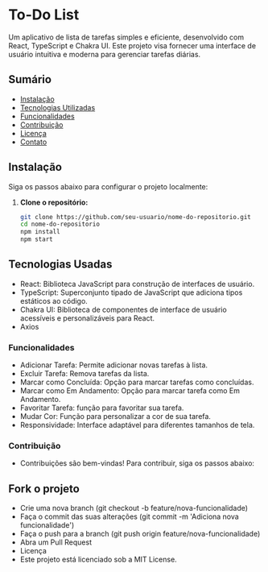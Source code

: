 # To-Do List

Um aplicativo de lista de tarefas simples e eficiente, desenvolvido com React, TypeScript e Chakra UI. Este projeto visa fornecer uma interface de usuário intuitiva e moderna para gerenciar tarefas diárias.

## Sumário

- [Instalação](#instalação)
- [Tecnologias Utilizadas](#tecnologias-utilizadas)
- [Funcionalidades](#funcionalidades)
- [Contribuição](#contribuição)
- [Licença](#licença)
- [Contato](#contato)

## Instalação

Siga os passos abaixo para configurar o projeto localmente:

1. **Clone o repositório:**

   ```bash
   git clone https://github.com/seu-usuario/nome-do-repositorio.git
   cd nome-do-repositorio
   npm install
   npm start
   
## Tecnologias Usadas

- React: Biblioteca JavaScript para construção de interfaces de usuário.
- TypeScript: Superconjunto tipado de JavaScript que adiciona tipos estáticos ao código.
- Chakra UI: Biblioteca de componentes de interface de usuário acessíveis e personalizáveis para React.
- Axios
  
###  Funcionalidades
- Adicionar Tarefa: Permite adicionar novas tarefas à lista.
- Excluir Tarefa: Remova tarefas da lista.
- Marcar como Concluída: Opção para marcar tarefas como concluídas.
- Marcar como Em Andamento: Opção para marcar tarefa como Em Andamento.
- Favoritar Tarefa: função para favoritar sua tarefa.
- Mudar Cor: Função para personalizar a cor de sua tarefa.
- Responsividade: Interface adaptável para diferentes tamanhos de tela.

###  Contribuição
- Contribuições são bem-vindas! Para contribuir, siga os passos abaixo:

## Fork o projeto
- Crie uma nova branch (git checkout -b feature/nova-funcionalidade)
- Faça o commit das suas alterações (git commit -m 'Adiciona nova funcionalidade')
- Faça o push para a branch (git push origin feature/nova-funcionalidade)
- Abra um Pull Request
- Licença
- Este projeto está licenciado sob a MIT License.

